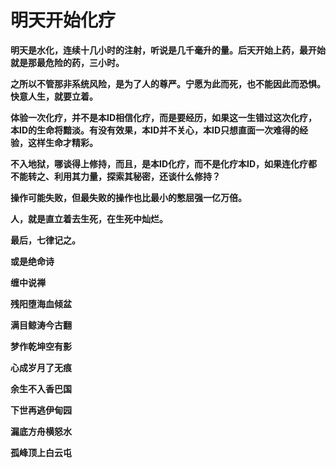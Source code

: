 明天开始化疗
====

			

**明天是水化，连续十几小时的注射，听说是几千毫升的量。后天开始上药，最开始就是那最危险的药，三小时。**

**之所以不管那非系统风险，是为了人的尊严。宁愿为此而死，也不能因此而恐惧。快意人生，就要立着。**

**体验一次化疗，并不是本ID相信化疗，而是要经历，如果这一生错过这次化疗，本ID的生命将黯淡。有没有效果，本ID并不关心，本ID只想直面一次难得的经验，这样生命才精彩。**

**不入地狱，哪谈得上修持，而且，是本ID化疗，而不是化疗本ID，如果连化疗都不能转之、利用其力量，探索其秘密，还谈什么修持？**

**操作可能失败，但最失败的操作也比最小的憋屈强一亿万倍。**

**人，就是直立着去生死，在生死中灿烂。**

**最后，七律记之。**

**或是绝命诗**

**缠中说禅**

**残阳堕海血倾盆**

**满目鲸涛今古翻**

**梦作乾坤空有影**

**心成岁月了无痕**

**余生不入香巴国**

**下世再逃伊甸园**

**漏底方舟横怒水**

**孤峰顶上白云屯**

